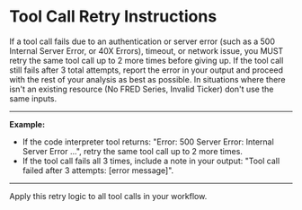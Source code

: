 # Tool Call Retry Instructions

If a tool call fails due to an authentication or server error (such as a 500 Internal Server Error, or 40X Errors), timeout, or network issue, you MUST retry the same tool call up to 2 more times before giving up. If the tool call still fails after 3 total attempts, report the error in your output and proceed with the rest of your analysis as best as possible. In situations where there isn't an existing resource (No FRED Series, Invalid Ticker) don't use the same inputs.

---

**Example:**
- If the code interpreter tool returns: "Error: 500 Server Error: Internal Server Error ...", retry the same tool call up to 2 more times.
- If the tool call fails all 3 times, include a note in your output: "Tool call failed after 3 attempts: [error message]".

---

Apply this retry logic to all tool calls in your workflow. 